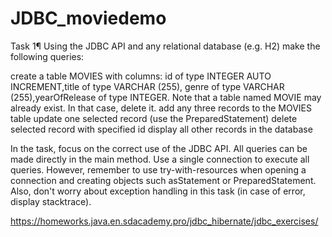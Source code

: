 # JDBC_moviedemo
Task 1¶
Using the JDBC API and any relational database (e.g. H2) make the following queries:

create a table MOVIES with columns: id of type INTEGER AUTO INCREMENT,title of type VARCHAR (255), genre of type VARCHAR (255),yearOfRelease of type INTEGER. Note that a table named MOVIE may already exist. In that case, delete it.
add any three records to the MOVIES table
update one selected record (use the PreparedStatement)
delete selected record with specified id
display all other records in the database

In the task, focus on the correct use of the JDBC API. All queries can be made directly in the main method.
Use a single connection to execute all queries. However, remember to use try-with-resources when opening a 
connection and creating objects such asStatement or PreparedStatement. Also, don't worry about exception
handling in this task (in case of error, display stacktrace).


https://homeworks.java.en.sdacademy.pro/jdbc_hibernate/jdbc_exercises/
